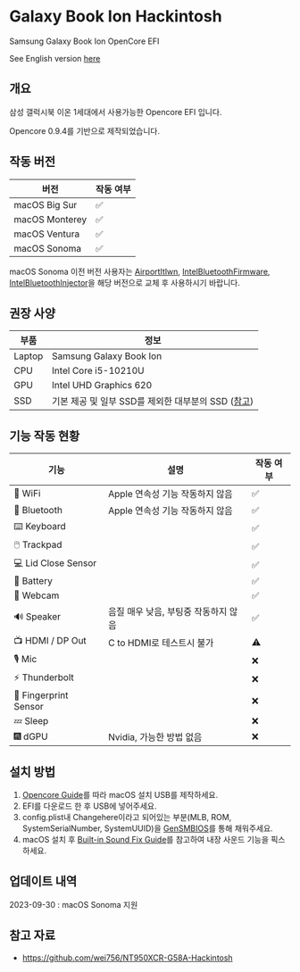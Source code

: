 # Galaxy Book Ion Hackintosh
Samsung Galaxy Book Ion OpenCore EFI

See English version [here](./README_EN.md)

## 개요
삼성 갤럭시북 이온 1세대에서 사용가능한 Opencore EFI 입니다.

Opencore 0.9.4를 기반으로 제작되었습니다.

## 작동 버전
| 버전 | 작동 여부 |
|--------------------|-----|
| macOS Big Sur | ✅ |
| macOS Monterey | ✅ |
| macOS Ventura | ✅ |
| macOS Sonoma | ✅ |

macOS Sonoma 이전 버전 사용자는 [AirportItlwn](https://github.com/OpenIntelWireless/itlwm/releases/latest), [IntelBluetoothFirmware](https://github.com/OpenIntelWireless/IntelBluetoothFirmware/releases/latest), [IntelBluetoothInjector](https://github.com/OpenIntelWireless/IntelBluetoothFirmware/releases/latest)을 해당 버전으로 교체 후 사용하시기 바랍니다.

## 권장 사양
| 부품 | 정보 |
|---------------|----|
| Laptop        | Samsung Galaxy Book Ion |
| CPU           | Intel Core i5-10210U |
| GPU           | Intel UHD Graphics 620 |
| SSD           | 기본 제공 및 일부 SSD를 제외한 대부분의 SSD ([참고](https://dortania.github.io/Anti-Hackintosh-Buyers-Guide/Storage.html)) |

## 기능 작동 현황
| 기능 | 설명 | 작동 여부 |
|--------------------|-------------|---------------|
| 🛜 WiFi             | Apple 연속성 기능 작동하지 않음 | ✅ |
| 🔵 Bluetooth        | Apple 연속성 기능 작동하지 않음 | ✅ |
| ⌨️ Keyboard         | | ✅ |
| 🖱️ Trackpad         | | ✅ |
| 💻 Lid Close Sensor | | ✅ |
| 🔋 Battery          | | ✅ |
| 📸 Webcam           | | ✅ |
| 🔊 Speaker          | 음질 매우 낮음, 부팅중 작동하지 않음 | ✅ |
| 📺 HDMI / DP Out    | C to HDMI로 테스트시 불가 | ⚠️ |
| 🎙️ Mic              | | ❌ |
| ⚡ Thunderbolt       | | ❌ |
| 🧬 Fingerprint Sensor | | ❌ |
| 💤 Sleep            | | ❌ |
| 🎆 dGPU             | Nvidia, 가능한 방법 없음 | ❌ |

## 설치 방법
1. [Opencore Guide](https://dortania.github.io/OpenCore-Install-Guide/installer-guide/winblows-install.html)를 따라 macOS 설치 USB를 제작하세요.
2. EFI를 다운로드 한 후 USB에 넣어주세요.
3. config.plist내 Changehere이라고 되어있는 부분(MLB, ROM, SystemSerialNumber, SystemUUID)을 [GenSMBIOS](https://github.com/corpnewt/GenSMBIOS)를 통해 채워주세요.
4. macOS 설치 후 [Built-in Sound Fix Guide](./Audio%20patch)를 참고하여 내장 사운드 기능을 픽스하세요.

## 업데이트 내역
2023-09-30 : macOS Sonoma 지원

## 참고 자료
- https://github.com/wei756/NT950XCR-G58A-Hackintosh
